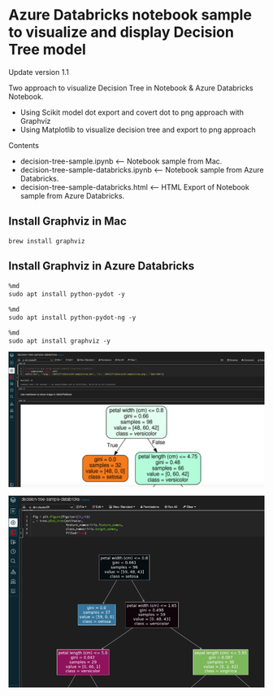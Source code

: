 # Azure Databricks notebook sample to visualize and display Decision Tree model

Update version 1.1

Two approach to visualize Decision Tree in Notebook & Azure Databricks Notebook.
* Using Scikit model dot export and covert dot to png approach with Graphviz
* Using Matplotlib to visualize decision tree and export to png approach

Contents
* decision-tree-sample.ipynb <-- Notebook sample from Mac.
* decision-tree-sample-databricks.ipynb <-- Notebook sample from Azure Databricks.
* decision-tree-sample-databricks.html <-- HTML Export of Notebook sample from Azure Databricks.

## Install Graphviz in Mac
```shell
brew install graphviz
```

## Install Graphviz in Azure Databricks
```shell
%md
sudo apt install python-pydot -y
```

```shell
%md
sudo apt install python-pydot-ng -y
```

```shell
%md
sudo apt install graphviz -y
```

![alt text](https://github.com/easonlai/decision-tree-sample/blob/main/git-images/git-image-1.png)

![alt text](https://github.com/easonlai/decision-tree-sample/blob/main/git-images/git-image-2.png)


